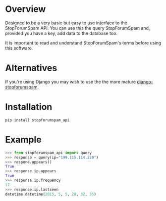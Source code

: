 Overview
=======

Designed to be a very basic but easy to use interface to the StopForumSpam API.
You can use this the query StopForumSpam and, provided you have a key, add data to the database too.

It is important to read and understand StopForumSpam's terms before using this software.


Alternatives
============

If you're using Django you may wish to use the the more mature [django-stopforumspam](https://github.com/benjaoming/django-stopforumspam).


Installation
============

    pip install stopforumspam_api


Example
=======

```python
>>> from stopforumspam_api import query
>>> response = query(ip="199.115.114.220")
>>> respone.appears()
True
>>> response.ip.appears
True
>>> response.ip.frequency
17
>>> response.ip.lastseen
datetime.datetime(2015, 5, 5, 20, 32, 35)
```
